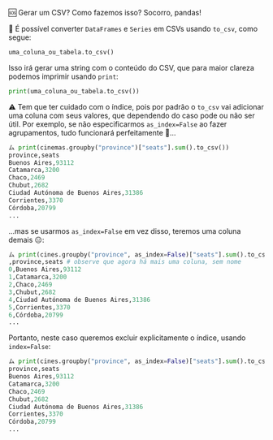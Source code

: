 :sos: Gerar um CSV? Como fazemos isso? Socorro, pandas!

:arrows_counterclockwise: É possível converter `DataFrames` e `Series` em CSVs usando `to_csv`, como segue:

```python
uma_coluna_ou_tabela.to_csv()
```

Isso irá gerar uma string com o conteúdo do CSV, que para maior clareza podemos imprimir usando `print`:

```python
print(uma_coluna_ou_tabela.to_csv())
```

⚠️ Tem que ter cuidado com o índice, pois por padrão o `to_csv` vai adicionar uma coluna com seus valores, que dependendo do caso pode ou não ser útil. Por exemplo, se não especificarmos `as_index=False` ao fazer agrupamentos, tudo funcionará perfeitamente :tada:...

```python
ム print(cinemas.groupby("province")["seats"].sum().to_csv())
province,seats
Buenos Aires,93112
Catamarca,3200
Chaco,2469
Chubut,2682
Ciudad Autónoma de Buenos Aires,31386
Corrientes,3370
Córdoba,20799
...
```

...mas se usarmos `as_index=False` em vez disso, teremos uma coluna demais :expressionless::

```python
ム print(cines.groupby("province", as_index=False)["seats"].sum().to_csv())
,province,seats # observe que agora há mais uma coluna, sem nome
0,Buenos Aires,93112
1,Catamarca,3200
2,Chaco,2469
3,Chubut,2682
4,Ciudad Autónoma de Buenos Aires,31386
5,Corrientes,3370
6,Córdoba,20799
...
```

Portanto, neste caso queremos excluir explicitamente o índice, usando `index=False`:

```python
ム print(cines.groupby("province", as_index=False)["seats"].sum().to_csv(index=False))
province,seats
Buenos Aires,93112
Catamarca,3200
Chaco,2469
Chubut,2682
Ciudad Autónoma de Buenos Aires,31386
Corrientes,3370
Córdoba,20799
...
```